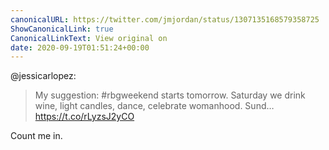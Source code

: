 ```yaml
---
canonicalURL: https://twitter.com/jmjordan/status/1307135168579358725
ShowCanonicalLink: true
CanonicalLinkText: View original on
date: 2020-09-19T01:51:24+00:00
---
```

@jessicarlopez:

> My suggestion: #rbgweekend starts tomorrow. Saturday we drink wine, light candles, dance, celebrate womanhood. Sund… https://t.co/rLyzsJ2yCO

Count me in.